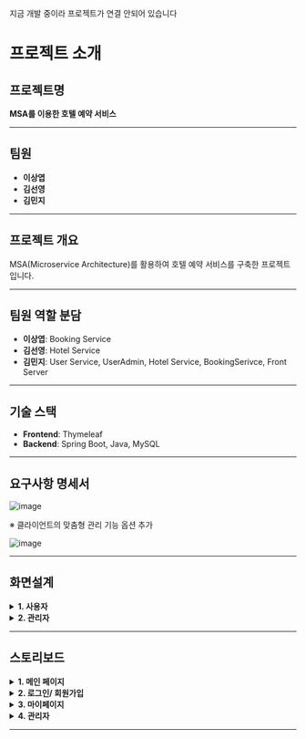 
지금 개발 중이라 프로젝트가 연결 안되어 있습니다


# 프로젝트 소개

## 프로젝트명
**MSA를 이용한 호텔 예약 서비스**

---

## 팀원
- **이상엽**
- **김선영**
- **김민지**

---

## 프로젝트 개요
MSA(Microservice Architecture)를 활용하여 호텔 예약 서비스를 구축한 프로젝트입니다.

---

## 팀원 역할 분담
- **이상엽**: Booking Service
- **김선영**: Hotel Service 
- **김민지**: User Service, UserAdmin, Hotel Service, BookingSerivce, Front Server

---

## 기술 스택
- **Frontend**: Thymeleaf
- **Backend**: Spring Boot, Java, MySQL

---

## 요구사항 명세서
![image](https://github.com/user-attachments/assets/70d3a814-e046-4a33-9c1b-242ef7689c22)

※ 클라이언트의 맞춤형 관리 기능 옵션 추가

![image](https://github.com/user-attachments/assets/b19ddf67-5a69-45f9-a96b-b557b584eb77)

---

## 화면설계

<details>
<summary><strong>1. 사용자</strong></summary>


![image](https://github.com/user-attachments/assets/ddcd102c-08e3-4d66-afdc-a25a4c42f4eb)
![스크린샷_7-1-2025_95449_127 0 0 1](https://github.com/user-attachments/assets/bd707717-5523-4e75-8400-f0b2ada919f6)

</details>


<details>
<summary><strong>2. 관리자</strong></summary>
   
![스크린샷_7-1-2025_95521_127 0 0 1](https://github.com/user-attachments/assets/cac3da00-e26e-4252-96cb-3b7d41241e18)
![image](https://github.com/user-attachments/assets/7ab2c298-5a22-4fbd-80f8-68f52601e840)
![image](https://github.com/user-attachments/assets/dcc3bc4f-3c93-4092-aeb1-44778372cf76)


</details>

---

## 스토리보드



<details>
<summary><strong>1. 메인 페이지</strong></summary>

#### 1.1 전체화면

| 항목         | 내용                                    |
|--------------|-----------------------------------------|
| 경로         | main                                   |
| 요구사항 ID  | AC-US-001, HO-DA-002                   |
| 설명         | 호텔 리스트를 조회할 수 있으며 반응형을 지원한다. |

![Animation](https://github.com/user-attachments/assets/046705f0-4282-4020-9b06-e4e3bc92b856)




#### 1.2 조건 검색 (미완성)

| 항목         | 내용                                    |
|--------------|-----------------------------------------|
| 경로         | main                                   |
| 요구사항 ID  | HO-DA-002, AC-AD-005            |
| 설명         | 호텔명과 지역, 옵션별로 검색할 수 있다. |

![Animation1](https://github.com/user-attachments/assets/1497bc8d-71a4-4291-b5d3-24da7cb24f10)



#### 1.3 호텔 예약

| 항목         | 내용                                              |
|--------------|---------------------------------------------------|
| 경로         | main > hotel_card                                 |
| 요구사항 ID  | AC-US-005, HO-BO-002, HO-BO-003                   |
| 설명         | 호텔 항목을 누르면 모달이 나타나서 예약할 수 있다. |


![Animation2](https://github.com/user-attachments/assets/4225b69c-7f29-4b5a-9a66-992065566b32)


</details>




<details>
<summary><strong>2. 로그인/ 회원가입</strong></summary>

#### 2.1 로그인(사용자)

| 항목         | 내용                                    |
|--------------|-----------------------------------------|
| 경로         | main > user_login                            |
| 요구사항 ID  | AC-US-001                               |
| 설명         | 일반 사용자 로그인이 가능하다.            |

![KakaoTalk_20250105_151734976-ezgif com-video-to-gif-converter](https://github.com/user-attachments/assets/33358b2c-b08e-42e7-9377-390e9631653c)




### 2.2 로그인(관리자)

| 항목         | 내용                                    |
|--------------|-----------------------------------------|
| 경로         | main > amdin_login                      |
| 요구사항 ID  | AC-AD-001                               |
| 설명         | 관리자 로그인이 가능하다.                |

![Animation3](https://github.com/user-attachments/assets/ac4a04c8-f509-4dde-92e3-46a6ebaa2bec)




### 2.3 회원가입

| 항목         | 내용                                    |
|--------------|-----------------------------------------|
| 경로         | main > register, main > login > register      |
| 요구사항 ID  | AC-US-002, AC-AD-002                  |
| 설명         | 사용자를 추가 할 수 있다. |

![Animation4](https://github.com/user-attachments/assets/8970279d-f115-4dc0-92af-b3efb3eb38a3)

</details>


<details>
<summary><strong>3. 마이페이지</strong></summary>

### 3.1 마이페이지

| 항목         | 내용                                    |
|--------------|-----------------------------------------|
| 경로         | main                                             |
| 요구사항 ID  | AC-US-001, HO-DA-002                             |
| 설명         | 호텔 리스트를 조회할 수 있으며 반응형을 지원한다. |

![Animation5](https://github.com/user-attachments/assets/4c75f6f6-9d29-41f7-9ed6-015a51121221)



### 3.2 나의 예약현황

| 항목         | 내용                                    |
|--------------|-----------------------------------------|
| 경로         | main > login > mypage                   |
| 요구사항 ID  | AC-US-001, HO-DA-002                    |
| 설명         | 호텔 리스트를 조회할 수 있으며 반응형을 지원한다. |

![Animation6](https://github.com/user-attachments/assets/f648b92c-75ce-4a9e-b160-d7012ec4b7a3)

</details>



<details>
<summary><strong>4. 관리자</strong></summary>

### 4.1 회원관리

| 항목         | 내용                                    |
|--------------|-----------------------------------------|
| 경로         | main                                   |
| 요구사항 ID  | AC-US-001, HO-DA-002                   |
| 설명         | 호텔 리스트를 조회할 수 있으며 반응형을 지원한다. |


![Animation7](https://github.com/user-attachments/assets/ac9a0c2d-1928-45a1-83fe-61ecf27e0f99)




### 4.2 회원추가

| 항목         | 내용                                    |
|--------------|-----------------------------------------|
| 경로         | main > join                                  |
| 요구사항 ID  | AC-US-001, HO-DA-002                   |
| 설명         | 호텔 리스트를 조회할 수 있으며 반응형을 지원한다. |

![Animation8](https://github.com/user-attachments/assets/4d4d85b9-db28-4137-b718-0c9b5b0eae58)




### 4.2 회원삭제

| 항목         | 내용                                    |
|--------------|-----------------------------------------|
| 경로         | main                           |
| 요구사항 ID  | AC-US-001, HO-DA-002                    |
| 설명         | 호텔 리스트를 조회할 수 있으며 반응형을 지원한다. |

![Animation9](https://github.com/user-attachments/assets/3167fc99-c561-497b-a854-20d0a053b70c)




</details>


---

